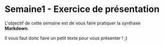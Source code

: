 # Semaine1 - Exercice de présentation

L'objectif de cette semaine est de vous faire pratiquer la synthaxe __Markdown__.

Il vous faut donc faire un petit texte pour vous présenter ! ;)


